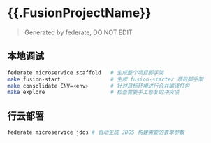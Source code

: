 # {{.FusionProjectName}}

>Generated by federate, DO NOT EDIT.

## 本地调试

```bash
federate microservice scaffold   # 生成整个项目脚手架
make fusion-start                # 生成 fusion-starter 项目脚手架
make consolidate ENV=<env>       # 针对目标环境进行合并编译打包
make explore                     # 检查需要手工修复的冲突项
```

## 行云部署

```bash
federate microservice jdos # 自动生成 JDOS 构建需要的表单参数
```
